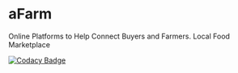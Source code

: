 # aFarm
Online Platforms to Help Connect Buyers and Farmers.
Local Food Marketplace



[![Codacy Badge](https://api.codacy.com/project/badge/Grade/da6b9de1e278446fbbdc1fbe33145ee8)](https://app.codacy.com/gh/BuildForSDGCohort2/Team-342-Group-A-Backend?utm_source=github.com&utm_medium=referral&utm_content=BuildForSDGCohort2/Team-342-Group-A-Backend&utm_campaign=Badge_Grade_Settings)
